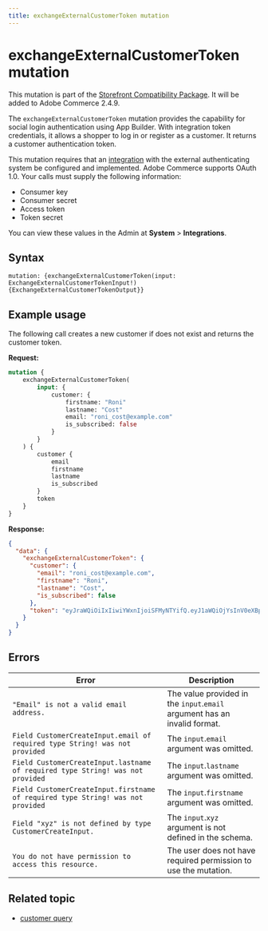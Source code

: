 ```yaml
---
title: exchangeExternalCustomerToken mutation
---
```


# exchangeExternalCustomerToken mutation

<InlineAlert variant="info" slots="text" />

This mutation is part of the [Storefront Compatibility Package](https://experienceleague.adobe.com/developer/commerce/storefront/setup/configuration/storefront-compatibility/v248/). It will be added to Adobe Commerce 2.4.9.

The `exchangeExternalCustomerToken` mutation provides the capability for social login authentication using App Builder. With integration token credentials, it allows a shopper to log in or register as a customer. It returns a customer authentication token.

This mutation requires that an [integration](https://experienceleague.adobe.com/en/docs/commerce-admin/systems/integrations) with the external authenticating system be configured and implemented. Adobe Commerce supports OAuth 1.0. Your calls must supply the following information:

* Consumer key
* Consumer secret
* Access token
* Token secret

You can view these values in the Admin at **System** > **Integrations**.

## Syntax

`mutation: {exchangeExternalCustomerToken(input: ExchangeExternalCustomerTokenInput!) {ExchangeExternalCustomerTokenOutput}}`

## Example usage

The following call creates a new customer if does not exist and returns the customer token.

**Request:**

```graphql
mutation {
    exchangeExternalCustomerToken(
        input: {
            customer: {
                firstname: "Roni"
                lastname: "Cost"
                email: "roni_cost@example.com"
                is_subscribed: false
            }
        }
    ) {
        customer {
            email
            firstname
            lastname
            is_subscribed
        }
        token
    }
}
```

**Response:**

```json
{
  "data": {
    "exchangeExternalCustomerToken": {
      "customer": {
        "email": "roni_cost@example.com",
        "firstname": "Roni",
        "lastname": "Cost",
        "is_subscribed": false
      },
      "token": "eyJraWQiOiIxIiwiYWxnIjoiSFMyNTYifQ.eyJ1aWQiOjYsInV0eXBpZCI6MywiaWF0IjoxNzQ4NDk5NDIxLCJleHAiOjE3NDg1MDMwMjF9.hDPDh41C4KOHloM2xlUYJ0asCqunQHCELG-3x_IsIZo"
    }
  }
}
```

## Errors

Error | Description
--- | ---
`"Email" is not a valid email address.` | The value provided in the `input`.`email` argument has an invalid format.
`Field CustomerCreateInput.email of required type String! was not provided` | The `input`.`email` argument was omitted.
`Field CustomerCreateInput.lastname of required type String! was not provided` | The `input`.`lastname` argument was omitted.
`Field CustomerCreateInput.firstname of required type String! was not provided` | The `input`.`firstname` argument was omitted.
`Field "xyz" is not defined by type CustomerCreateInput.` | The `input`.`xyz` argument is not defined in the schema.
`You do not have permission to access this resource.` | The user does not have required permission to use the mutation.

## Related topic

*  [customer query](../queries/customer.md)
